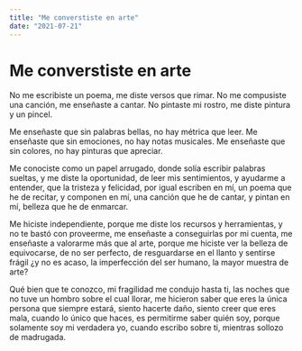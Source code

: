 ```yaml
---
title: "Me converstiste en arte"
date: "2021-07-21"
---
```


# Me converstiste en arte

No me escribiste un poema, me diste versos que rimar.
No me compusiste una canción, me enseñaste a cantar. 
No pintaste mi rostro, me diste pintura y un pincel.

Me enseñaste que sin palabras bellas, no hay métrica que leer.
Me enseñaste que sin emociones, no hay notas musicales.
Me enseñaste que sin colores, no hay pinturas que apreciar. 

Me conociste como un papel arrugado,
donde solía escribir palabras sueltas,
y me diste la oportunidad,
de leer mis sentimientos,
y ayudarme a entender,
que la tristeza y felicidad,
por igual escriben en mí,
un poema que he de recitar,
y componen en mí,
una canción que he de cantar,
y pintan en mí, 
belleza que he de enmarcar.

Me hiciste independiente,
porque me diste los recursos y herramientas,
y no te bastó con proveerme,
me enseñaste a conseguirlas por mi cuenta,
me enseñaste a valorarme más que al arte,
porque me hiciste ver la belleza de equivocarse,
de no ser perfecto,
de resguardarse en el llanto y sentirse frágil
¿y no es acaso, la imperfección del ser humano, la mayor muestra de arte?

Qué bien que te conozco, 
mi fragilidad me condujo hasta ti,
las noches que no tuve un hombro sobre el cual llorar,
me hicieron saber que eres la única persona que siempre estará,
siento hacerte daño,
siento creer que eres mala,
cuando lo único que haces, 
es permitirme saber quién soy,
porque solamente soy mi verdadera yo,
cuando escribo sobre ti, 
mientras sollozo de madrugada.